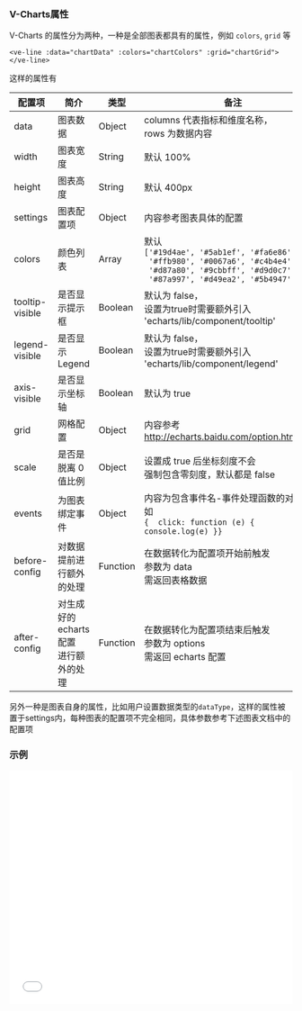 ### V-Charts属性

V-Charts 的属性分为两种，一种是全部图表都具有的属性，例如 `colors`, `grid` 等

`<ve-line :data="chartData" :colors="chartColors" :grid="chartGrid"></ve-line>`

这样的属性有

| 配置项 | 简介 | 类型 | 备注 |
| --- | --- | --- | --- |
| data | 图表数据 | Object | columns 代表指标和维度名称，<br>rows 为数据内容 |
| width | 图表宽度 | String | 默认 100% |
| height | 图表高度 | String | 默认 400px |
| settings | 图表配置项 | Object | 内容参考图表具体的配置 |
| colors | 颜色列表 | Array | 默认<br>`['#19d4ae', '#5ab1ef', '#fa6e86',`<br>` '#ffb980', '#0067a6', '#c4b4e4',`<br>` '#d87a80', '#9cbbff', '#d9d0c7',`<br>` '#87a997', '#d49ea2', '#5b4947']` |
| tooltip-visible | 是否显示提示框 | Boolean | 默认为 false，<br>设置为true时需要额外引入<br>'echarts/lib/component/tooltip' |
| legend-visible | 是否显示Legend | Boolean | 默认为 false，<br>设置为true时需要额外引入<br>'echarts/lib/component/legend' |
| axis-visible | 是否显示坐标轴 | Boolean | 默认为 true |
| grid | 网格配置 | Object | 内容参考<br>http://echarts.baidu.com/option.html#grid |
| scale | 是否是脱离 0 值比例 | Object | 设置成 true 后坐标刻度不会<br>强制包含零刻度，默认都是 false |
| events | 为图表绑定事件 | Object | 内容为包含事件名-事件处理函数的对象，例如<br>`{  click: function (e) { console.log(e) }}` |
| before-config | 对数据提前进行额外的处理 | Function | 在数据转化为配置项开始前触发<br>参数为 data<br>需返回表格数据
| after-config | 对生成好的echarts配置<br>进行额外的处理 | Function | 在数据转化为配置项结束后触发<br>参数为 options<br>需返回 echarts 配置

另外一种是图表自身的属性，比如用户设置数据类型的`dataType`，这样的属性被置于settings内，每种图表的配置项不完全相同，具体参数参考下述图表文档中的配置项

> 

### 示例

<iframe width="100%" height="415" src="//jsfiddle.net/vue_echarts/he1u3j75/14/embedded/result,html,js/?bodyColor=fff" allowfullscreen="allowfullscreen" frameborder="0"></iframe>
